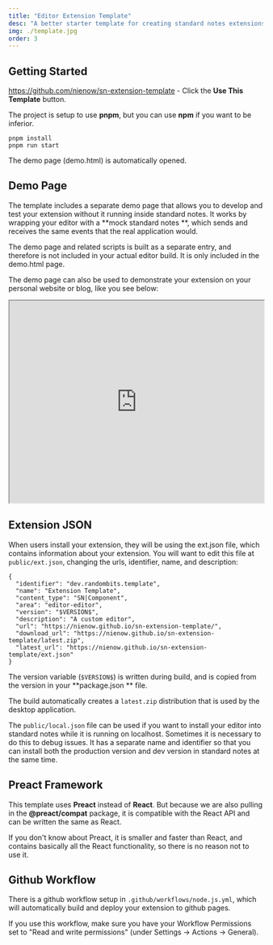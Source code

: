 ```yaml
---
title: "Editor Extension Template"
desc: "A better starter template for creating standard notes extensions"
img: ./template.jpg
order: 3
---
```


## Getting Started

https://github.com/nienow/sn-extension-template - Click the **Use This Template** button.

The project is setup to use **pnpm**, but you can use **npm** if you want to be inferior.

```
pnpm install
pnpm run start
```

The demo page (demo.html) is automatically opened.

## Demo Page

The template includes a separate demo page that allows you to develop and test your extension without it running inside standard notes.
It works by wrapping your editor with a **mock standard notes
**, which sends and receives the same events that the real application would.

The demo page and related scripts is built as a separate entry, and therefore is not included in your actual editor
build. It is only included in the demo.html page.

The demo page can also be used to demonstrate your extension on your personal website or blog, like you see below:

<iframe src="https://nienow.github.io/sn-extension-template/demo.html" width="100%" height="400"></iframe>

## Extension JSON

When users install your extension, they will be using the ext.json file, which contains information about your extension.
You will want to edit this file at `public/ext.json`, changing the urls, identifier, name, and description:

```
{
  "identifier": "dev.randombits.template",
  "name": "Extension Template",
  "content_type": "SN|Component",
  "area": "editor-editor",
  "version": "$VERSION$",
  "description": "A custom editor",
  "url": "https://nienow.github.io/sn-extension-template/",
  "download_url": "https://nienow.github.io/sn-extension-template/latest.zip",
  "latest_url": "https://nienow.github.io/sn-extension-template/ext.json"
}
```

The version variable (`$VERSION$`) is written during build, and is copied from the version in your **package.json
** file.

The build automatically creates a `latest.zip` distribution that is used by the desktop application.

The `public/local.json` file can be used if you want to install your editor into standard notes while it is running on localhost. Sometimes it is necessary to do this to debug issues.
It has a separate name and identifier so that you can install both the production version and dev version in standard notes at the same time.

## Preact Framework

This template uses **Preact** instead of **React**. But because we are also pulling in the
**@preact/compat** package, it is compatible with the React API and can be written the same as React.

If you don't know about Preact, it is smaller and faster than React, and contains basically all the React
functionality, so there is no reason not to use it.

## Github Workflow

There is a github workflow setup in `.github/workflows/node.js.yml`, which will automatically build and deploy your
extension to github pages.

If you use this workflow, make sure you have your Workflow Permissions set to "Read and write permissions" (under Settings -> Actions -> General).
